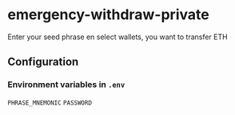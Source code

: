 # emergency-withdraw-private
 Enter your seed phrase en select wallets, you want to transfer ETH

 ## Configuration

 ### Environment variables in ``.env``
 ``PHRASE_MNEMONIC``
 ``PASSWORD``
 
